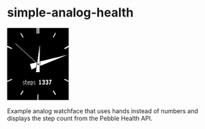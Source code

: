 # simple-analog-health

![screenshot](simple-analog-health-screenshot.png)

Example analog watchface that uses hands instead of numbers and displays the step count from the Pebble Health API.
